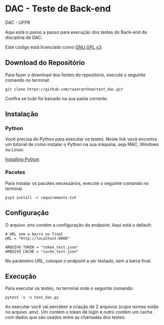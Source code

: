 # DAC - Teste de Back-end

DAC - UFPR

Aqui está o passo a passo para execução dos testes do Back-end da disciplina de DAC.

Este código está licenciado como [GNU GPL v3](https://github.com/razeranthom/test_dac/blob/main/LICENSE).

## Download do Repositório

Para fazer o download dos fontes do repositório, execute o seguinte comando no terminal:

```
git clone https://github.com/razeranthom/test_dac.git
```
Confira se tudo foi baixado na sua pasta corrente.

## Instalação

### Python

Você precisa do Python para executar os testes. Neste link você encontra um tutorial de como instalar o Python na sua máquina, seja MAC, Windows ou Linux:

[Installing Python](https://realpython.com/installing-python/)

### Pacotes

Para instalar os pacotes necessários, execute o seguinte comando no terminal.

```
pip3 install -r requirements.txt
```

## Configuração

O arquivo .env contém a configuração do endpoint. Aqui está o default:

```
# URL sem a barra no final
URL = "http://localhost:8000"

ARQUIVO_TOKEN = "token_test.json"
ARQUIVO_CACHE = "cache_test.json"
```
No parâmetro URL, coloque o endpoint a ser testado, sem a barra final.

## Execução

Para executar os testes, no terminal rode o seguinte comando:

```
pytest -s -v test_dac.py
```

Ao executar você vai perceber a criação de 2 arquivos (cujos nomes estão no arquivo .env). Um contém o token de login e outro contém um cache com dados que são usados entre as chamadas dos testes.


